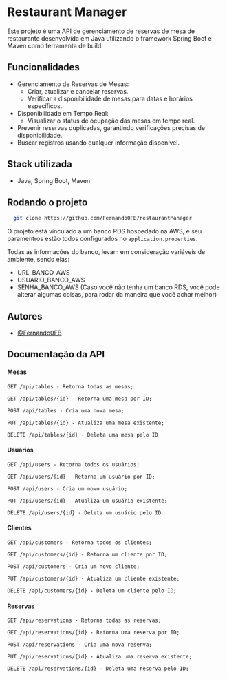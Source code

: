 
# Restaurant Manager

Este projeto é uma API de gerenciamento de reservas de mesa de restaurante desenvolvida em Java utilizando o framework Spring Boot e Maven como ferramenta de build. 
## Funcionalidades


- Gerenciamento de Reservas de Mesas:
    - Criar, atualizar e cancelar reservas.
    - Verificar a disponibilidade de mesas para datas e    horários específicos.
- Disponibilidade em Tempo Real:
    - Visualizar o status de ocupação das mesas em tempo real.
- Prevenir reservas duplicadas, garantindo verificações precisas de disponibilidade.
- Buscar registros usando qualquer informação disponível.
## Stack utilizada

- Java, Spring Boot, Maven

## Rodando o projeto

```bash
  git clone https://github.com/Fernando0FB/restaurantManager
```

O projeto está vinculado a um banco RDS hospedado na AWS, e seu paramentros estão todos configurados no `application.properties`.

Todas as informações do banco, levam em consideração variáveis de ambiente, sendo elas:
  - URL_BANCO_AWS
  - USUARIO_BANCO_AWS
  - SENHA_BANCO_AWS
(Caso você não tenha um banco RDS, você pode alterar algumas coisas, para rodar da maneira que você achar melhor)


## Autores

- [@Fernando0FB](https://www.github.com/Fernando0FB)


## Documentação da API

#### Mesas

```http
GET /api/tables - Retorna todas as mesas;
``` 
```http
GET /api/tables/{id} - Retorna uma mesa por ID;
``` 
```http
POST /api/tables - Cria uma nova mesa;
``` 
```http
PUT /api/tables/{id} - Atualiza uma mesa existente;
``` 
```http
DELETE /api/tables/{id} - Deleta uma mesa pelo ID
``` 

#### Usuários

```http
GET /api/users - Retorna todos os usuários;
``` 
```http
GET /api/users/{id} - Retorna um usuário por ID;
``` 
```http
POST /api/users - Cria um novo usuário;
``` 
```http
PUT /api/users/{id} - Atualiza um usuário existente;
``` 
```http
DELETE /api/users/{id} - Deleta um usuário pelo ID
``` 

#### Clientes

```http
GET /api/customers - Retorna todos os clientes;  
``` 
```http
GET /api/customers/{id} - Retorna um cliente por ID;  
``` 
```http
POST /api/customers - Cria um novo cliente;  
``` 
```http
PUT /api/customers/{id} - Atualiza um cliente existente;  
``` 
```http
DELETE /api/customers/{id} - Deleta um cliente pelo ID;  
``` 

#### Reservas

```http
GET /api/reservations - Retorna todas as reservas;  
``` 
```http
GET /api/reservations/{id} - Retorna uma reserva por ID;  
``` 
```http
POST /api/reservations - Cria uma nova reserva;  
``` 
```http
PUT /api/reservations/{id} - Atualiza uma reserva existente;  
``` 
```http
DELETE /api/reservations/{id} - Deleta uma reserva pelo ID;  
``` 
